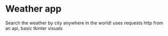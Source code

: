 # Weather app
Search the weather by city anywhere in the world!
uses requests http from an api, basic tkinter visuals
